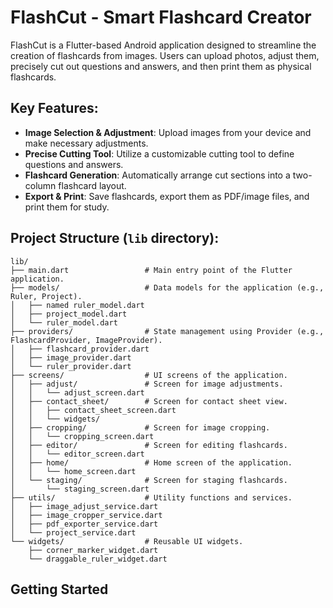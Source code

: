 # FlashCut - Smart Flashcard Creator

FlashCut is a Flutter-based Android application designed to streamline the creation of flashcards from images. Users can upload photos, adjust them, precisely cut out questions and answers, and then print them as physical flashcards.

## Key Features:
- **Image Selection & Adjustment**: Upload images from your device and make necessary adjustments.
- **Precise Cutting Tool**: Utilize a customizable cutting tool to define questions and answers.
- **Flashcard Generation**: Automatically arrange cut sections into a two-column flashcard layout.
- **Export & Print**: Save flashcards, export them as PDF/image files, and print them for study.

## Project Structure (`lib` directory):

```
lib/
├── main.dart                 # Main entry point of the Flutter application.
├── models/                   # Data models for the application (e.g., Ruler, Project).
│   ├── named ruler_model.dart
│   ├── project_model.dart
│   └── ruler_model.dart
├── providers/                # State management using Provider (e.g., FlashcardProvider, ImageProvider).
│   ├── flashcard_provider.dart
│   ├── image_provider.dart
│   └── ruler_provider.dart
├── screens/                  # UI screens of the application.
│   ├── adjust/               # Screen for image adjustments.
│   │   └── adjust_screen.dart
│   ├── contact_sheet/        # Screen for contact sheet view.
│   │   ├── contact_sheet_screen.dart
│   │   └── widgets/
│   ├── cropping/             # Screen for image cropping.
│   │   └── cropping_screen.dart
│   ├── editor/               # Screen for editing flashcards.
│   │   └── editor_screen.dart
│   ├── home/                 # Home screen of the application.
│   │   └── home_screen.dart
│   └── staging/              # Screen for staging flashcards.
│       └── staging_screen.dart
├── utils/                    # Utility functions and services.
│   ├── image_adjust_service.dart
│   ├── image_cropper_service.dart
│   ├── pdf_exporter_service.dart
│   └── project_service.dart
└── widgets/                  # Reusable UI widgets.
    ├── corner_marker_widget.dart
    └── draggable_ruler_widget.dart
```

## Getting Started

  